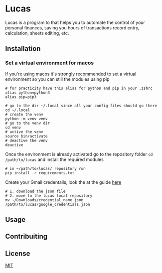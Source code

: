 # Lucas

Lucas is a program to that helps you to automate the control of your personal finances, saving you hours of transactions record entry, calculation, sheets editing, etc.

## Installation

### Set a virtual environment for macos

If you're using macos it's strongly recommended to set a virtual environment so you can still the modules using pip

```shell
# for practicity have this alias for python and pip in your .zshrc
alias python=python3
alias pip=pip3

# go to the dir ~/.local since all your config files should go there
cd ~/.local
# create the venv
python -m venv venv
# go to the venv dir
cd venv
# active the venv
source bin/activate
# deactive the venv
deactive
```

Once the environment is already activated go to the repository folder `cd /path/to/lucas` and install the required modules

```shell
# in ~/path/to/lucas/ repository run
pip install -r requirements.txt
```

Create your Gmail credentails, look the at the guide [here](https://developers.google.com/workspace/guides/create-credentials?hl=es-419#google-cloud-console)

```shell
# 1. download the json file
# 2. move to the lucas local repository
mv ~/Downloads/credential_name.json /path/to/lucas/google_credentials.json
```

## Usage

## Contribuiting

## License

[MIT](https://choosealicense.com/licenses/mit/)
